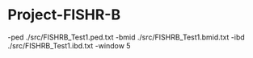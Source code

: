 # Project-FISHR-B

-ped ./src/FISHRB_Test1.ped.txt -bmid ./src/FISHRB_Test1.bmid.txt -ibd ./src/FISHRB_Test1.ibd.txt -window 5